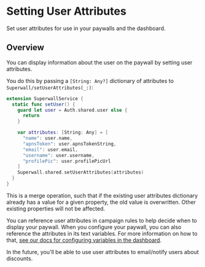 # Setting User Attributes

Set user attributes for use in your paywalls and the dashboard.

## Overview

You can display information about the user on the paywall by setting user attributes.

You do this by passing a `[String: Any?]` dictionary of attributes to ``Superwall/setUserAttributes(_:)``:

```swift
extension SuperwallService {
  static func setUser() {
    guard let user = Auth.shared.user else {
      return
    }

    var attributes: [String: Any] = [
      "name": user.name,
      "apnsToken": user.apnsTokenString,
      "email": user.email,
      "username": user.username,
      "profilePic": user.profilePicUrl
    ]
    Superwall.shared.setUserAttributes(attributes)
  }
}
```

This is a merge operation, such that if the existing user attributes dictionary already has a value for a given property, the old value is overwritten. Other existing properties will not be affected.

You can reference user attributes in campaign rules to help decide when to display your paywall. When you configure your paywall, you can also reference the attributes in its text variables. For more information on how to that, [see our docs for configuring variables in the dashboard](https://docs.superwall.com/docs/configuring-a-paywall#configuring-variables).

In the future, you'll be able to use user attributes to email/notify users about discounts.
